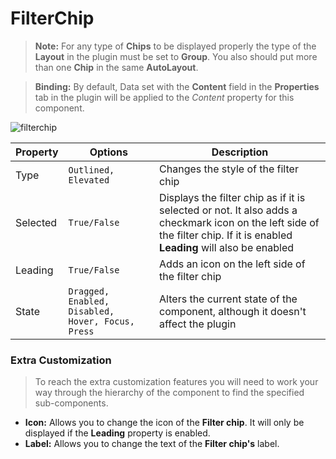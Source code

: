 # FilterChip

> **Note:** For any type of **Chips** to be displayed properly the type of the **Layout** in the plugin must be set to **Group**. You also should put more than one **Chip** in the same **AutoLayout**.

> **Binding:** By default, Data set with the **Content** field in the **Properties** tab in the plugin will be applied to the *Content* property for this component.

![filterchip](images/filterchip.png)

| Property | Options                                           | Description                                                  |
| -------- | ------------------------------------------------- | ------------------------------------------------------------ |
| Type     | `Outlined, Elevated`                              | Changes the style of the filter chip                         |
| Selected | `True/False`                                      | Displays the filter chip as if it is selected or not. It also adds a checkmark icon on the left side of the filter chip. If it is enabled **Leading** will also be enabled |
| Leading  | `True/False`                                      | Adds an icon on the left side of the filter chip             |
| State    | `Dragged, Enabled, Disabled, Hover, Focus, Press` | Alters the current state of the component, although it doesn't affect the plugin |

### Extra Customization

> To reach the extra customization features you will need to work your way through the hierarchy of the component to find the specified sub-components.  

- **Icon:** Allows you to change the icon of the **Filter chip**. It will only be displayed if  the **Leading** property is enabled.
- **Label:** Allows you to change the text of the **Filter chip's** label.